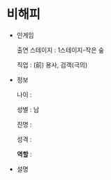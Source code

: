 # 비해피

- 인게임
    
    출연 스테이지 : 1스테이지-작은 숲
    
    직업 : (前) 용사, 검객(극의)
    
- 정보
    
    나이 :
    
    성별 : 남
    
    진명 : 
    
    성격 : 
    
    **역할** :
    
- 설명